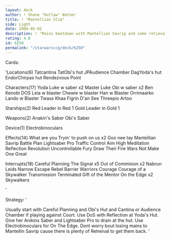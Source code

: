 ```yaml
---
layout: deck
author: ! Shane "Outlaw" Watner
title: ! "Mantellian Slim"
side: Light
date: 2000-05-02
description: ! "Mains beatdown with Mantellian Savrip and some retieval"
rating: 4.0
id: 6250
permalink: "/starwarsccg/deck/6250"
---
```

Cards: 

'Locations(6)
Tatcantina
TatObi's hut
JPAudience Chamber
DagYoda's hut
EndorChirpas hut
Rendezvous Point

Characters(17)
Yoda
Luke w saber x2
Master Luke
Obi w saber x2
Ben Kenobi
DOS
Leia w blaster
Chewie w blaster
Han w Blaster
Orrimaarko
Lando w Blaster
Twass Khaa
Figrin D'an
See Threepio
Artoo

Starships(2)
Red Leader in Red 1
Gold Leader in Gold 1

Weapons(2)
Anakin's Saber
Obi's Saber

Device(1)
Electrobinoculars

Effects(14)
What are you Tryin' to push on us x2
Goo nee tay
Mantellian Savrip
Battle Plan
Lightsaber Pro
Traffic Control
Aim High
Meditation
Reflection
Revolution
Uncontrollable Fury
Draw Their Fire
Wars Not Make One Great

Interrupts(18)
Careful Planning
The Signal x5
Out of Commision x2
Nabrun Leids
Narrow Escape
Rebel Barrier
Warriors Courage
Courage of a Skywalker
Transmission Terminated
Gift of the Mentor
On the Edge x2
Skywalkers


'

Strategy: '

Usually start with Careful Planning and Obi's Hut and Cantina or Audience Chamber if playing against Court.  Use DoS with Reflection at Yoda's Hut.  Give her Anikins Saber and Lightsaber Pro to drain at the hut.  Use Electrobinoculars for On The Edge.  Dont worry bout losing mains to Mantellin Savrip cause there is plenty of Retreival to get them back. '
